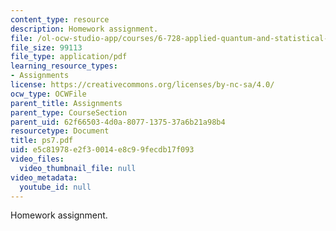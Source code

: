 ```yaml
---
content_type: resource
description: Homework assignment.
file: /ol-ocw-studio-app/courses/6-728-applied-quantum-and-statistical-physics-fall-2006/e5c81978e2f30014e8c99fecdb17f093_ps7.pdf
file_size: 99113
file_type: application/pdf
learning_resource_types:
- Assignments
license: https://creativecommons.org/licenses/by-nc-sa/4.0/
ocw_type: OCWFile
parent_title: Assignments
parent_type: CourseSection
parent_uid: 62f66503-4d0a-8077-1375-37a6b21a98b4
resourcetype: Document
title: ps7.pdf
uid: e5c81978-e2f3-0014-e8c9-9fecdb17f093
video_files:
  video_thumbnail_file: null
video_metadata:
  youtube_id: null
---
```

Homework assignment.